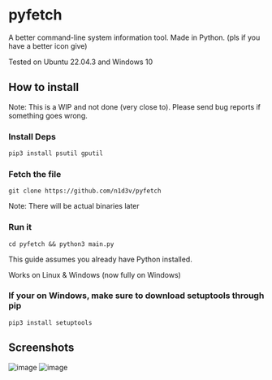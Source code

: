 # pyfetch
A better command-line system information tool. Made in Python. (pls if you have a better icon give)

Tested on Ubuntu 22.04.3 and Windows 10
## How to install
Note: This is a WIP and not done (very close to). Please send bug reports if something goes wrong.

### Install Deps
```python
pip3 install psutil gputil
```

### Fetch the file
```
git clone https://github.com/n1d3v/pyfetch
```
Note: There will be actual binaries later

### Run it
```
cd pyfetch && python3 main.py
```

This guide assumes you already have Python installed.

Works on Linux & Windows (now fully on Windows)

### If your on Windows, make sure to download setuptools through pip
```
pip3 install setuptools
```
## Screenshots
![image](https://github.com/n1d3v/pyfetch/assets/135556230/bf1f1dee-caf9-4972-b846-f2961b9eb091)
![image](https://github.com/n1d3v/pyfetch/assets/135556230/5415c1be-9569-471d-b1e8-e4144283bd6e)

